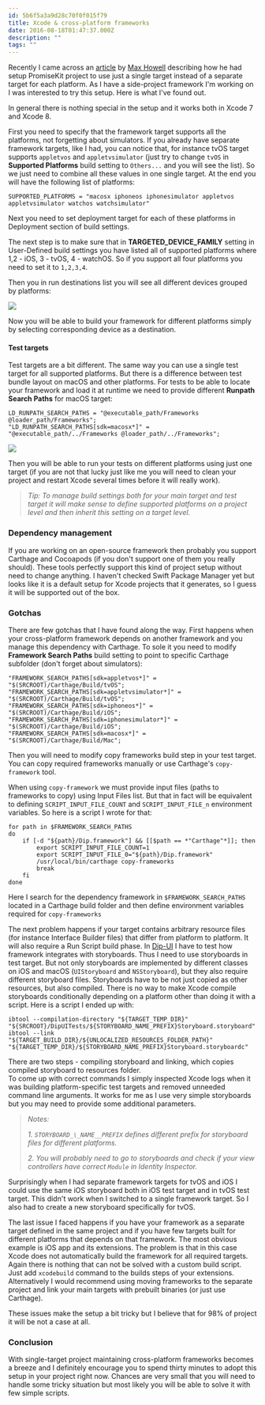```yaml
---
id: 5b6f5a3a9d28c70f0f015f79
title: Xcode & cross-platform frameworks
date: 2016-08-18T01:47:37.000Z
description: ""
tags: ""
---
```


Recently I came across an [article](http://promisekit.org/news/2016/08/Multiplatform-Single-Scheme-Xcode-Projects/) by [Max Howell](https://twitter.com/mxcl) describing how he had setup PromiseKit project to use just a single target instead of a separate target for each platform. As I have a side-project framework I'm working on I was interested to try this setup. Here is what I've found out.

<!-- description -->

In general there is nothing special in the setup and it works both in Xcode 7 and Xcode 8.

First you need to specify that the framework target supports all the platforms, not forgetting about simulators. If you already have separate framework targets, like I had, you can notice that, for instance tvOS target supports `appletvos` and `appletvsimulator` (just try to change `tvOS` in **Supported Platforms** build setting to `Others...` and you will see the list). So we just need to combine all these values in one single target. At the end you will have the following list of platforms:

```
SUPPORTED_PLATFORMS = "macosx iphoneos iphonesimulator appletvos appletvsimulator watchos watchsimulator"
```

Next you need to set deployment target for each of these platforms in Deployment section of build settings.

The next step is to make sure that in **TARGETED\_DEVICE\_FAMILY** setting in User-Defined build settings you have listed all of supported platforms where 1,2 - iOS, 3 - tvOS, 4 - watchOS. So if you support all four platforms you need to set it to `1,2,3,4`.

Then you in run destinations list you will see all different devices grouped by platforms:

![](/images/multiplatform.png)

Now you will be able to build your framework for different platforms simply by selecting corresponding device as a destination.

#### Test targets

Test targets are a bit different. The same way you can use a single test target for all supported platforms. But there is a difference between test bundle layout on macOS and other platforms. For tests to be able to locate your framework and load it at runtime we need to provide different **Runpath Search Paths** for macOS target:

    LD_RUNPATH_SEARCH_PATHS = "@executable_path/Frameworks @loader_path/Frameworks";
    "LD_RUNPATH_SEARCH_PATHS[sdk=macosx*]" = "@executable_path/../Frameworks @loader_path/../Frameworks";

![](/images/rpath.png)

Then you will be able to run your tests on different platforms using just one target (if you are not that lucky just like me you will need to clean your project and restart Xcode several times before it will really work).

> _Tip: To manage build settings both for your main target and test target it will make sense to define supported platforms on a project level and then inherit this setting on a target level._

### Dependency management

If you are working on an open-source framework then probably you support Carthage and Cocoapods (if you don't support one of them you really should). These tools perfectly support this kind of project setup without need to change anything. I haven't checked Swift Package Manager yet but looks like it is a default setup for Xcode projects that it generates, so I guess it will be supported out of the box.

### Gotchas

There are few gotchas that I have found along the way. First happens when your cross-platform framework depends on another framework and you manage this dependency with Carthage. To sole it you need to modify **Framework Search Paths** build setting to point to specific Carthage subfolder (don't forget about simulators):

```
"FRAMEWORK_SEARCH_PATHS[sdk=appletvos*]" = "$(SRCROOT)/Carthage/Build/tvOS";
"FRAMEWORK_SEARCH_PATHS[sdk=appletvsimulator*]" = "$(SRCROOT)/Carthage/Build/tvOS";
"FRAMEWORK_SEARCH_PATHS[sdk=iphoneos*]" = "$(SRCROOT)/Carthage/Build/iOS";
"FRAMEWORK_SEARCH_PATHS[sdk=iphonesimulator*]" = "$(SRCROOT)/Carthage/Build/iOS";
"FRAMEWORK_SEARCH_PATHS[sdk=macosx*]" = "$(SRCROOT)/Carthage/Build/Mac";
```

Then you will need to modify copy frameworks build step in your test target. You can copy required frameworks manually or use Carthage's `copy-framework` tool.

When using `copy-framework` we must provide input files (paths to frameworks to copy) using Input Files list. But that in fact will be equivalent to defining `SCRIPT_INPUT_FILE_COUNT` and `SCRIPT_INPUT_FILE_n` environment variables. So here is a script I wrote for that:

```
for path in $FRAMEWORK_SEARCH_PATHS
do
    if [-d "${path}/Dip.framework"] && [[$path == *"Carthage"*]]; then
        export SCRIPT_INPUT_FILE_COUNT=1
        export SCRIPT_INPUT_FILE_0="${path}/Dip.framework"
        /usr/local/bin/carthage copy-frameworks
        break
    fi
done
```

Here I search for the dependency framework in `$FRAMEWORK_SEARCH_PATHS` located in a Carthage build folder and then define environment variables required for `copy-frameworks`

The next problem happens if your target contains arbitrary resource files (for instance Interface Builder files) that differ from platform to platform. It will also require a Run Script build phase. In [Dip-UI](https://github.com/AliSoftware/Dip-UI) I have to test how framework integrates with storyboards. Thus I need to use storyboards in test target. But not only storyboards are implemented by different classes on iOS and macOS (`UIStoryboard` and `NSStoryboard`), but they also require different storyboard files. Storyboards have to be not just copied as other resources, but also compiled. There is no way to make Xcode compile storyboards conditionally depending on a platform other than doing it with a script. Here is a script I ended up with:

```
ibtool --compilation-directory "${TARGET_TEMP_DIR}" "${SRCROOT}/DipUITests/${STORYBOARD_NAME_PREFIX}Storyboard.storyboard"
ibtool --link "${TARGET_BUILD_DIR}/${UNLOCALIZED_RESOURCES_FOLDER_PATH}" "${TARGET_TEMP_DIR}/${STORYBOARD_NAME_PREFIX}Storyboard.storyboardc"
```

There are two steps - compiling storyboard and linking, which copies compiled storyboard to resources folder.  
To come up with correct commands I simply inspected Xcode logs when it was building platform-specific test targets and removed unneeded command line arguments. It works for me as I use very simple storyboards but you may need to provide some additional parameters.

> _Notes:_
>
> _1. `STORYBOARD_\_NAME__PREFIX` defines different prefix for storyboard files for different platforms._
>
> _2. You will probably need to go to storyboards and check if your view controllers have correct `Module` in Identity Inspector._

Surprisingly when I had separate framework targets for tvOS and iOS I could use the same iOS storyboard both in iOS test target and in tvOS test target. This didn't work when I switched to a single framework target. So I also had to create a new storyboard specifically for tvOS.

The last issue I faced happens if you have your framework as a separate target defined in the same project and if you have few targets built for different platforms that depends on that framework. The most obvious example is iOS app and its extensions. The problem is that in this case Xcode does not automatically build the framework for all required targets. Again there is nothing that can not be solved with a custom build script. Just add `xcodebuild` command to the builds steps of your extensions. Alternatively I would recommend using moving frameworks to the separate project and link your main targets with prebuilt binaries (or just use Carthage).

These issues make the setup a bit tricky but I believe that for 98% of project it will be not a case at all.

### Conclusion

With single-target project maintaining cross-platform frameworks becomes a breeze and I definitely encourage you to spend thirty minutes to adopt this setup in your project right now. Chances are very small that you will need to handle some tricky situation but most likely you will be able to solve it with few simple scripts.
